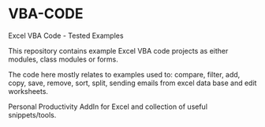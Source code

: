 # VBA-CODE
Excel VBA Code - Tested Examples

This repository contains example Excel VBA code projects as either modules, class modules or forms.

The code here mostly relates to examples used to:
compare, filter, add, copy, save, remove, sort, split, sending emails from excel data base and edit worksheets.

Personal Productivity AddIn for Excel and collection of useful snippets/tools.
